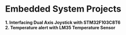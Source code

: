 <h1> Embedded System Projects </h1>

<b> 1. Interfacing Dual Axis Joystick with STM32F103C8T6 <br>
<b> 2. Temperature alert with LM35 Temperature Sensor <br>

